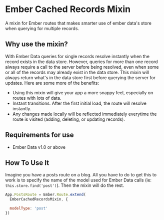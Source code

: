 Ember Cached Records Mixin
==========================
A mixin for Ember routes that makes smarter use of ember data's store when querying for multiple records.

Why use the mixin?
------------------
With Ember Data queries for single records resolve instantly when the record exists in the data store. However, queries for more than one record always require a call to the server before being resolved, even when some or all of the records may already exist in the data store. This mixin will always return what's in the data store first before querying the server for updates. Here are some more of the benefits:

  - Using this mixin will give your app a more snappy feel, especially on routes with lots of data.
  - Instant transitions. After the first initial load, the route will resolve instantly.
  - Any changes made locally will be reflected immediately everytime the route is visited (adding, deleting, or updating records).

Requirements for use
--------------------
- Ember Data v1.0 or above

How To Use It
-------------
Imagine you have a posts route on a blog. All you have to do to get this to work is to specify the name of the model used for Ember Data calls (ie: `this.store.find('post')`). Then the mixin will do the rest.

```javascript
App.PostsRoute = Ember.Route.extend(
  EmberCachedRecordsMixin, {

  modelType: 'post'
})
```
